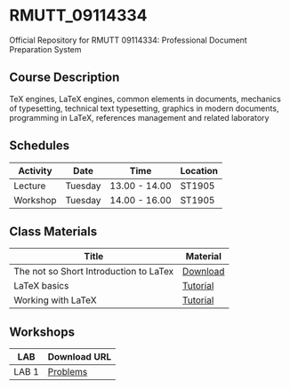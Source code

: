 # RMUTT_09114334
Official Repository for RMUTT 09114334: Professional Document Preparation System

## Course Description

TeX engines, LaTeX engines, common elements in documents, mechanics of typesetting, technical text typesetting, graphics in modern documents, programming in LaTeX, references management and related laboratory

## Schedules

|Activity|  Date | Time | Location |
|--------|-------|------|----------|
|Lecture| Tuesday | 13.00 - 14.00 | ST1905 |
|Workshop| Tuesday | 14.00 - 16.00 | ST1905 |

## Class Materials

| Title | Material |
|----------|---------------|
| The not so Short Introduction to LaTex | [Download](materials/lshort.pdf) |
| LaTeX basics | [Tutorial](lessons/01) |
| Working with LaTeX | [Tutorial](lessons/02) |


## Workshops

| LAB | Download URL |
|-----|--------------|
| LAB 1 | [Problems](./materials/lab_01.pdf) |